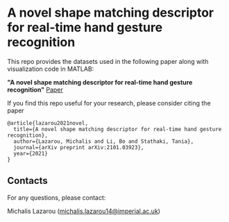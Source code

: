# A novel shape matching descriptor for real-time hand gesture recognition

This repo provides the datasets used in the following paper along with visualization code in MATLAB:

**"A novel shape matching descriptor for real-time hand gesture recognition"** [Paper](https://arxiv.org/abs/2101.03923)

If you find this repo useful for your research, please consider citing the paper  
```
@article{lazarou2021novel,
  title={A novel shape matching descriptor for real-time hand gesture recognition},
  author={Lazarou, Michalis and Li, Bo and Stathaki, Tania},
  journal={arXiv preprint arXiv:2101.03923},
  year={2021}
}

```

## Contacts
For any questions, please contact:

Michalis Lazarou (michalis.lazarou14@imperial.ac.uk)  


